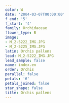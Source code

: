 ```yaml
---
color: W
date: '2004-03-07T00:00:00'
f_end: '5'
f_start: '4'
family: Orchidaceae
flower_type: B
image:
- M_2-5222_IMG.JPG
- M_2-5225_IMG.JPG
latin: Orchis pallens
lead: M_2-5222_IMG.JPG
lead_sample: false
name: index.en
order: Orchis
parallel: false
petals: '6'
petals_joined: false
star_shape: false
title: Orchis pallens
---
```

